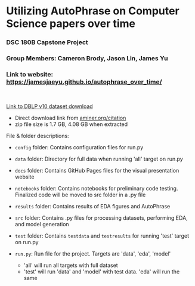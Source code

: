 # Utilizing AutoPhrase on Computer Science papers over time
### DSC 180B Capstone Project

### Group Members: Cameron Brody, Jason Lin, James Yu

### Link to website: https://jamesjaeyu.github.io/autophrase_over_time/

<br />

[Link to DBLP v10 dataset download](https://lfs.aminer.cn/lab-datasets/citation/dblp.v10.zip)

- Direct download link from [aminer.org/citation](https://www.aminer.org/citation)
- zip file size is 1.7 GB, 4.08 GB when extracted

File & folder descriptions:
- `config` folder: Contains configuration files for run.py

- `data` folder: Directory for full data when running 'all' target on run.py

- `docs` folder: Contains GitHub Pages files for the visual presentation website

- `notebooks` folder: Contains notebooks for preliminary code testing. Finalized code will be moved to src folder in a .py file

- `results` folder: Contains results of EDA figures and AutoPhrase

- `src` folder: Contains .py files for processing datasets, performing EDA, and model generation

- `test` folder: Contains `testdata` and `testresults` for running 'test' target on run.py

- `run.py`: Run file for the project. Targets are 'data', 'eda', 'model'
    - 'all' will run all targets with full dataset
    - 'test' will run 'data' and 'model' with test data. 'eda' will run the same
